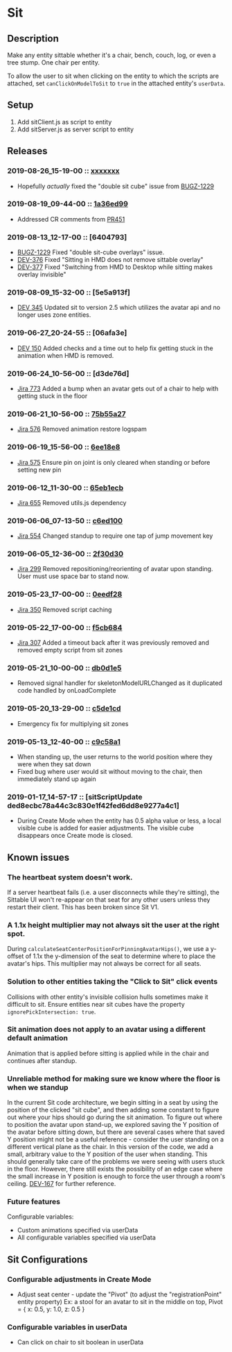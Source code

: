 # Sit
## Description
Make any entity sittable whether it's a chair, bench, couch, log, or even a tree stump. One chair per entity.

To allow the user to sit when clicking on the entity to which the scripts are attached, set `canClickOnModelToSit` to `true` in the attached entity's `userData`. 

## Setup
1. Add sitClient.js as script to entity
2. Add sitServer.js as server script to entity

## Releases
### 2019-08-26_15-19-00 :: [xxxxxxx](https://github.com/highfidelity/hifi-content/commits/xxxxxxx)
- Hopefully _actually_ fixed the "double sit cube" issue from [BUGZ-1229](https://highfidelity.atlassian.net/browse/BUGZ-1229)

### 2019-08-19_09-44-00 :: [1a36ed99](https://github.com/highfidelity/hifi-content/commits/1a36ed99)
- Addressed CR comments from [PR451](https://github.com/highfidelity/hifi-content/pull/451)

### 2019-08-13_12-17-00 :: [6404793]
- [BUGZ-1229](https://highfidelity.atlassian.net/browse/BUGZ-1229) Fixed "double sit-cube overlays" issue.
- [DEV-376](https://highfidelity.atlassian.net/browse/DEV-376) Fixed "Sitting in HMD does not remove sittable overlay"
- [DEV-377](https://highfidelity.atlassian.net/browse/DEV-377) Fixed "Switching from HMD to Desktop while sitting makes overlay invisible"

### 2019-08-09_15-32-00 :: [5e5a913f]
- [DEV 345](https://highfidelity.atlassian.net/browse/DEV-345) Updated sit to version 2.5 which utilizes the avatar api and no longer uses zone entities.

### 2019-06-27_20-24-55 :: [06afa3e]
- [DEV 150](https://highfidelity.atlassian.net/browse/DEV-150) Added checks and a time out to help fix getting stuck in the animation when HMD is removed.

### 2019-06-24_10-56-00 :: [d3de76d]
- [Jira 773](https://highfidelity.atlassian.net/browse/BUGZ-773) Added a bump when an avatar gets out of a chair to help with getting stuck in the floor

### 2019-06-21_10-56-00 :: [75b55a27](https://github.com/highfidelity/hifi-content/commits/75b55a27)
- [Jira 576](https://highfidelity.atlassian.net/browse/BUGZ-576) Removed animation restore logspam

### 2019-06-19_15-56-00 :: [6ee18e8](https://github.com/highfidelity/hifi-content/commits/6ee18e8)
- [Jira 575](https://highfidelity.atlassian.net/browse/BUGZ-575) Ensure pin on joint is only cleared when standing or before setting new pin

### 2019-06-12_11-30-00 :: [65eb1ecb](https://github.com/highfidelity/hifi-content/commits/65eb1ecb)
- [Jira 655](https://highfidelity.atlassian.net/browse/BUGZ-655) Removed utils.js dependency

### 2019-06-06_07-13-50 :: [c6ed100](https://github.com/highfidelity/hifi-content/commits/c6ed100)
- [Jira 554](https://highfidelity.atlassian.net/browse/BUGZ-554) Changed standup to require one tap of jump movement key 

### 2019-06-05_12-36-00 :: [2f30d30](https://github.com/highfidelity/hifi-content/commits/2f30d30)
- [Jira 299](https://highfidelity.atlassian.net/browse/BUGZ-299) Removed repositioning/reorienting of avatar upon standing. User must use space bar to stand now.

### 2019-05-23_17-00-00 :: [0eedf28](https://github.com/highfidelity/hifi-content/commits/0eedf28)
- [Jira 350](https://highfidelity.atlassian.net/browse/BUGZ-350) Removed script caching

### 2019-05-22_17-00-00 :: [f5cb684](https://github.com/highfidelity/hifi-content/commits/f5cb684)
- [Jira 307](https://highfidelity.atlassian.net/browse/BUGZ-307) Added a timeout back after it was previously removed and removed empty script from sit zones

### 2019-05-21_10-00-00 :: [db0d1e5](https://github.com/highfidelity/hifi-content/commits/db0d1e5)
- Removed signal handler for skeletonModelURLChanged as it duplicated code handled by onLoadComplete

### 2019-05-20_13-29-00 :: [c5de1cd](https://github.com/highfidelity/hifi-content/commits/c5de1cd)
- Emergency fix for multiplying sit zones

### 2019-05-13_12-40-00 :: [c9c58a1](https://github.com/highfidelity/hifi-content/pull/388/commits/c9c58a1)
- When standing up, the user returns to the world position where they were when they sat down
- Fixed bug where user would sit without moving to the chair, then immediately stand up again

### 2019-01-17_14-57-17 :: [sitScriptUpdate ded8ecbc78a44c3c830e1f42fed6dd8e9277a4c1]
- During Create Mode when the entity has 0.5 alpha value or less, a local visible cube is added for easier adjustments. The visible cube disappears once Create mode is closed.

## Known issues
### The heartbeat system doesn't work.
If a server heartbeat fails (i.e. a user disconnects while they're sitting), the Sittable UI won't re-appear on that seat for any other users unless they restart their client. This has been broken since Sit V1.

### A 1.1x height multiplier may not always sit the user at the right spot.
During `calculateSeatCenterPositionForPinningAvatarHips()`, we use a y-offset of 1.1x the y-dimension of the seat to determine where to place the avatar's hips. This multiplier may not always be correct for all seats.

### Solution to other entities taking the "Click to Sit" click events
Collisions with other entity's invisible collision hulls sometimes make it difficult to sit. Ensure entities near sit cubes have the property `ignorePickIntersection: true`.

### Sit animation does not apply to an avatar using a different default animation
Animation that is applied before sitting is applied while in the chair and continues after standup.

### Unreliable method for making sure we know where the floor is when we standup
In the current Sit code architecture, we begin sitting in a seat by using the position of the clicked "sit cube", and then adding some constant to figure out where your hips should go during the sit animation. To figure out where to position the avatar upon stand-up, we explored saving the Y position of the avatar before sitting down, but there are several cases where that saved Y position might not be a useful reference - consider the user standing on a different vertical plane as the chair.
In this version of the code, we add a small, arbitrary value to the Y position of the user when standing. This should generally take care of the problems we were seeing with users stuck in the floor. However, there still exists the possibility of an edge case where the small increase in Y position is enough to force the user through a room's ceiling. 
[DEV-167](https://highfidelity.atlassian.net/browse/DEV-167) for further reference.  

### Future features
Configurable variables:
- Custom animations specified via userData
- All configurable variables specified via userData

## Sit Configurations
### Configurable adjustments in Create Mode
- Adjust seat center - update the "Pivot" (to adjust the "registrationPoint" entity property) Ex: a stool for an avatar to sit in the middle on top, Pivot = { x: 0.5, y: 1.0, z: 0.5 }

### Configurable variables in userData
- Can click on chair to sit boolean in userData
